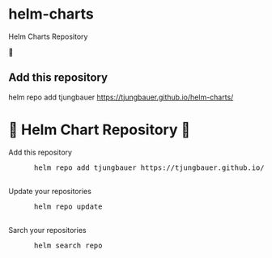 # helm-charts
Helm Charts Repository

:metal: 

## Add this repository
helm repo add tjungbauer https://tjungbauer.github.io/helm-charts/




<html>
  <head>
    <title>Helm Chart Repository</title>
  </head>
  <body>
    <h1>&#129311; Helm Chart Repository &#129311;</h1>
    <p>Add this repository</p>
    <pre>
      helm repo add tjungbauer https://tjungbauer.github.io/helm-charts/
    </pre>
    <p>Update your repositories</p>
    <pre>
      helm repo update
    </pre>
    <p>Sarch your repositories</p>
    <pre>
      helm search repo
    </pre>
  </body>
</html>
